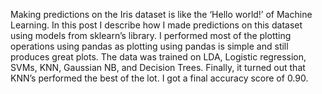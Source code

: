 Making predictions on the Iris dataset is like the ‘Hello world!’ of Machine Learning. In this post I describe how I made predictions on this dataset using models from sklearn’s library. I performed most of the plotting operations using pandas as plotting using pandas is simple and still produces great plots. The data was trained on LDA, Logistic regression, SVMs, KNN, Gaussian NB, and Decision Trees. Finally, it turned out that KNN’s performed the best of the lot. I got a final accuracy score of 0.90.
